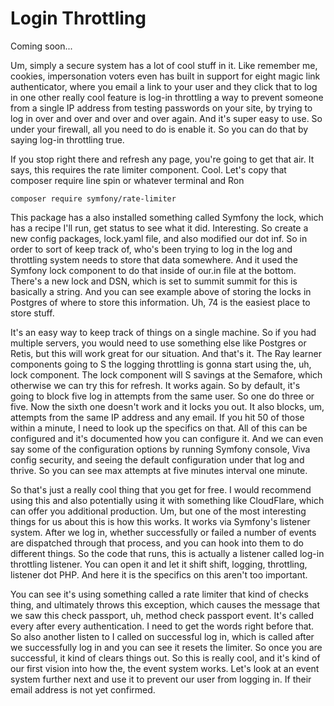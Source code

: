 # Login Throttling

Coming soon...

Um, simply a secure system has a lot of cool stuff in it. Like remember me, cookies,
impersonation voters even has built in support for eight magic link authenticator,
where you email a link to your user and they click that to log in one other really
cool feature is log-in throttling a way to prevent someone from a single IP address
from testing passwords on your site, by trying to log in over and over and over and
over again. And it's super easy to use. So under your firewall, all you need to do is
enable it. So you can do that by saying log-in throttling true.

If you stop right there and refresh any page, you're going to get that air. It says,
this requires the rate limiter component. Cool. Let's copy that composer require line
spin or whatever terminal and Ron 

```terminal
composer require symfony/rate-limiter
```

This package has a also installed something called Symfony the lock, which has a recipe
I'll run, get status to see what it did. Interesting. So create a new config
packages, lock.yaml file, and also modified our dot inf. So in order to sort of keep
track of, who's been trying to log in the log and throttling system needs to store
that data somewhere. And it used the Symfony lock component to do that inside of
our.in file at the bottom. There's a new lock and DSN, which is set to summit summit
for this is basically a string. And you can see example above of storing the locks in
Postgres of where to store this information. Uh, 74 is the easiest place to store
stuff.

It's an easy way to keep track of things on a single machine. So if you had multiple
servers, you would need to use something else like Postgres or Retis, but this will
work great for our situation. And that's it. The Ray learner components going to S
the logging throttling is gonna start using the, uh, lock component. The lock
component will S savings at the Semafore, which otherwise we can try this for
refresh. It works again. So by default, it's going to block five log in attempts from
the same user. So one do three or five. Now the sixth one doesn't work and it locks
you out. It also blocks, um, attempts from the same IP address and any email. If you
hit 50 of those within a minute, I need to look up the specifics on that. All of this
can be configured and it's documented how you can configure it. And we can even say
some of the configuration options by running Symfony console, Viva config security,
and seeing the default configuration under that log and thrive. So you can see max
attempts at five minutes interval one minute.

So that's just a really cool thing that you get for free. I would recommend using
this and also potentially using it with something like CloudFlare, which can offer
you additional production. Um, but one of the most interesting things for us about
this is how this works. It works via Symfony's listener system. After we log in,
whether successfully or failed a number of events are dispatched through that
process, and you can hook into them to do different things. So the code that runs,
this is actually a listener called log-in throttling listener. You can open it and
let it shift shift, logging, throttling, listener dot PHP. And here it is the
specifics on this aren't too important.

You can see it's using something called a rate limiter that kind of checks thing, and
ultimately throws this exception, which causes the message that we saw this check
passport, uh, method check passport event. It's called every after every
authentication. I need to get the words right before that. So also another listen to
I called on successful log in, which is called after we successfully log in and you
can see it resets the limiter. So once you are successful, it kind of clears things
out. So this is really cool, and it's kind of our first vision into how the, the
event system works. Let's look at an event system further next and use it to prevent
our user from logging in. If their email address is not yet confirmed.

